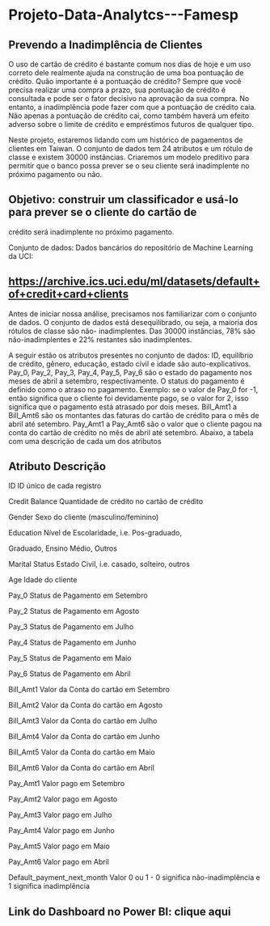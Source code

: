 # Projeto-Data-Analytcs---Famesp

## Prevendo a Inadimplência de Clientes 

O uso de cartão de crédito é bastante comum nos dias de hoje e um uso correto dele
realmente ajuda na construção de uma boa pontuação de crédito. Quão importante é a
pontuação de crédito? Sempre que você precisa realizar uma compra a prazo, sua pontuação
de crédito é consultada e pode ser o fator decisivo na aprovação da sua compra.
No entanto, a inadimplência pode fazer com que a pontuação de crédito caia. Não apenas a pontuação de
crédito cai, como também haverá um efeito adverso sobre o limite de crédito e empréstimos
futuros de qualquer tipo.

Neste projeto, estaremos lidando com um histórico de pagamentos de clientes em
Taiwan. O conjunto de dados tem 24 atributos e um rótulo de classe e existem 30000
instâncias. Criaremos um modelo preditivo para permitir que o banco possa prever se o seu
cliente será inadimplente no próximo pagamento ou não.

## Objetivo: construir um classificador e usá-lo para prever se o cliente do cartão de
crédito será inadimplente no próximo pagamento.

Conjunto de dados: Dados bancários do repositório de Machine Learning da UCI:
## https://archive.ics.uci.edu/ml/datasets/default+of+credit+card+clients

Antes de iniciar nossa análise, precisamos nos familiarizar com o conjunto de dados. O
conjunto de dados está desequilibrado, ou seja, a maioria dos rótulos de classe são não-
inadimplentes. Das 30000 instâncias, 78% são não-inadimplentes e 22% restantes são
inadimplentes.

A seguir estão os atributos presentes no conjunto de dados: ID, equilíbrio de crédito,
gênero, educação, estado civil e idade são auto-explicativos. Pay_0, Pay_2, Pay_3, Pay_4,
Pay_5, Pay_6 são o estado do pagamento nos meses de abril a setembro, respectivamente. O
status do pagamento é definido como o atraso no pagamento. Exemplo: se o valor de Pay_0 for
-1, então significa que o cliente foi devidamente pago, se o valor for 2, isso significa que o
pagamento está atrasado por dois meses. Bill_Amt1 a Bill_Amt6 são os montantes das faturas
do cartão de crédito para o mês de abril até setembro. Pay_Amt1 a Pay_Amt6 são o valor que o
cliente pagou na conta do cartão de crédito no mês de abril até setembro.
Abaixo, a tabela com uma descrição de cada um dos atributos

## Atributo Descrição
ID ID único de cada registro

Credit Balance Quantidade de crédito no cartão de crédito

Gender Sexo do cliente (masculino/feminino)

Education Nível de Escolaridade, i.e. Pos-graduado,

Graduado, Ensino Médio, Outros

Marital Status Estado Civil, i.e. casado, solteiro, outros

Age Idade do cliente

Pay_0 Status de Pagamento em Setembro

Pay_2 Status de Pagamento em Agosto

Pay_3 Status de Pagamento em Julho

Pay_4 Status de Pagamento em Junho

Pay_5 Status de Pagamento em Maio

Pay_6 Status de Pagamento em Abril

Bill_Amt1 Valor da Conta do cartão em Setembro

Bill_Amt2 Valor da Conta do cartão em Agosto

Bill_Amt3 Valor da Conta do cartão em Julho

Bill_Amt4 Valor da Conta do cartão em Junho

Bill_Amt5 Valor da Conta do cartão em Maio

Bill_Amt6 Valor da Conta do cartão em Abril

Pay_Amt1 Valor pago em Setembro

Pay_Amt2 Valor pago em Agosto

Pay_Amt3 Valor pago em Julho

Pay_Amt4 Valor pago em Junho

Pay_Amt5 Valor pago em Maio

Pay_Amt6 Valor pago em Abril

Default_payment_next_month Valor 0 ou 1 - 0 significa não-inadimplência e 1
significa inadimplência

## Link do Dashboard no Power BI: clique aqui
